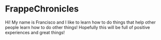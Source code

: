 FrappeChronicles
================

Hi! My name is Francisco and I like to learn how to do things that help other people learn how to do other things! Hopefully this will be full of positive experiences and great things!
